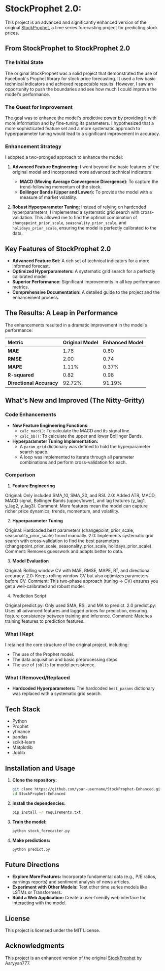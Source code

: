 # StockProphet 2.0:

This project is an advanced and significantly enhanced version of the original [StockProphet](https://github.com/Aaryyan777/StockProphet), a time series forecasting project for predicting stock prices.

## From StockProphet to StockProphet 2.0

### The Initial State

The original StockProphet was a solid project that demonstrated the use of Facebook's Prophet library for stock price forecasting. It used a few basic technical indicators and achieved respectable results. However, I saw an opportunity to push the boundaries and see how much I could improve the model's performance.

### The Quest for Improvement

The goal was to enhance the model's predictive power by providing it with more information and by fine-tuning its parameters. I hypothesized that a more sophisticated feature set and a more systematic approach to hyperparameter tuning would lead to a significant improvement in accuracy.

### Enhancement Strategy

I adopted a two-pronged approach to enhance the model:

1.  **Advanced Feature Engineering:** I went beyond the basic features of the original model and incorporated more advanced technical indicators:
    *   **MACD (Moving Average Convergence Divergence):** To capture the trend-following momentum of the stock.
    *   **Bollinger Bands (Upper and Lower):** To provide the model with a measure of market volatility.

2.  **Robust Hyperparameter Tuning:** Instead of relying on hardcoded hyperparameters, I implemented a systematic grid search with cross-validation. This allowed me to find the optimal combination of `changepoint_prior_scale`, `seasonality_prior_scale`, and `holidays_prior_scale`, ensuring the model is perfectly calibrated to the data.

## Key Features of StockProphet 2.0

-   **Advanced Feature Set:** A rich set of technical indicators for a more informed forecast.
-   **Optimized Hyperparameters:** A systematic grid search for a perfectly calibrated model.
-   **Superior Performance:** Significant improvements in all key performance metrics.
-   **Comprehensive Documentation:** A detailed guide to the project and the enhancement process.

## The Results: A Leap in Performance

The enhancements resulted in a dramatic improvement in the model's performance:

| Metric                 | Original Model | Enhanced Model |
| :--------------------- | :------------- | :------------- |
| **MAE**                | 1.78           | 0.60           |
| **RMSE**               | 2.00           | 0.74           |
| **MAPE**               | 1.11%          | 0.37%          |
| **R-squared**          | 0.82           | 0.98           |
| **Directional Accuracy** | 92.72%         | 91.19%         |

## What's New and Improved (The Nitty-Gritty)

### Code Enhancements

-   **New Feature Engineering Functions:**
    -   `calc_macd()`: To calculate the MACD and its signal line.
    -   `calc_bb()`: To calculate the upper and lower Bollinger Bands.
-   **Hyperparameter Tuning Implementation:**
    -   A `param_grid` dictionary was defined to hold the hyperparameter search space.
    -   A loop was implemented to iterate through all parameter combinations and perform cross-validation for each.

### Comparison

1. **Feature Engineering**

Original: Only included SMA_10, SMA_30, and RSI.
2.0: Added ATR, MACD, MACD signal, Bollinger Bands (upper/lower), and lag features (y_lag1, y_lag2, y_lag3).
Comment: More features mean the model can capture richer price dynamics, trends, momentum, and volatility.

2. **Hyperparameter Tuning**

Original: Hardcoded best parameters (changepoint_prior_scale, seasonality_prior_scale) found manually.
2.0: Implements systematic grid search with cross-validation to find the best parameters (changepoint_prior_scale, seasonality_prior_scale, holidays_prior_scale).
Comment: Removes guesswork and adapts better to data.

3. **Model Evaluation**

Original: Rolling window CV with MAE, RMSE, MAPE, R², and directional accuracy.
2.0: Keeps rolling window CV but also optimizes parameters before CV.
Comment: This two-phase approach (tuning → CV) ensures you get a well-calibrated and robust model.

4. Prediction Script

Original predict.py: Only used SMA, RSI, and MA to predict.
2.0 predict.py: Uses all advanced features and lagged prices for prediction, ensuring feature consistency between training and inference.
Comment: Matches training features to prediction features.

### What I Kept

I retained the core structure of the original project, including:

-   The use of the Prophet model.
-   The data acquisition and basic preprocessing steps.
-   The use of `joblib` for model persistence.

### What I Removed/Replaced

-   **Hardcoded Hyperparameters:** The hardcoded `best_params` dictionary was replaced with a systematic grid search.

## Tech Stack

-   Python
-   Prophet
-   yfinance
-   pandas
-   scikit-learn
-   Matplotlib
-   Joblib

## Installation and Usage

1.  **Clone the repository:**
    ```bash
    git clone https://github.com/your-username/StockProphet-Enhanced.git
    cd StockProphet-Enhanced
    ```
2.  **Install the dependencies:**
    ```bash
    pip install -r requirements.txt
    ```
3.  **Train the model:**
    ```bash
    python stock_forecaster.py
    ```
4.  **Make predictions:**
    ```bash
    python predict.py
    ```


## Future Directions

-   **Explore More Features:** Incorporate fundamental data (e.g., P/E ratios, earnings reports) and sentiment analysis of news articles.
-   **Experiment with Other Models:** Test other time series models like LSTMs or Transformers.
-   **Build a Web Application:** Create a user-friendly web interface for interacting with the model.

## License

This project is licensed under the MIT License.

## Acknowledgments

This project is an enhanced version of the original [StockProphet](https://github.com/Aaryyan777/StockProphet) by Aaryyan777.
